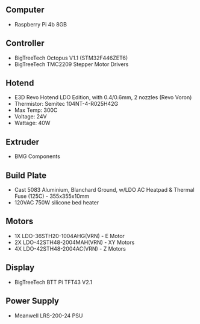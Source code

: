 ## Computer

* Raspberry Pi 4b 8GB

## Controller

* BigTreeTech Octopus V1.1 (STM32F446ZET6)
* BigTreeTech TMC2209 Stepper Motor Drivers

## Hotend

* E3D Revo Hotend LDO Edition, with 0.4/0.6mm, 2 nozzles (Revo Voron)
* Thermistor: Semitec 104NT-4-R025H42G
* Max Temp: 300C
* Voltage: 24V
* Wattage: 40W

## Extruder

* BMG Components

## Build Plate

* Cast 5083 Aluminium, Blanchard Ground, w/LDO AC Heatpad & Thermal Fuse (125C) - 355x355x10mm
* 120VAC 750W silicone bed heater

## Motors

* 1X LDO-36STH20-1004AHG(VRN)  - E Motor
* 2X LDO-42STH48-2004MAH(VRN) - XY Motors
* 4X LDO-42STH48-2004AC(VRN) - Z Motors

## Display

* BigTreeTech BTT Pi TFT43 V2.1

## Power Supply

* Meanwell LRS-200-24 PSU
